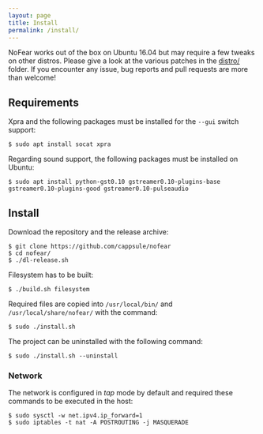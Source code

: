 ```yaml
---
layout: page
title: Install
permalink: /install/
---
```


NoFear works out of the box on Ubuntu 16.04 but may require a few tweaks on
other distros. Please give a look at the various patches in the
[distro/](https://github.com/cappsule/nofear/tree/master/distro) folder. If you
encounter any issue, bug reports and pull requests are more than welcome!


## Requirements

Xpra and the following packages must be installed for the `--gui` switch
support:

    $ sudo apt install socat xpra

Regarding sound support, the following packages must be installed on Ubuntu:

    $ sudo apt install python-gst0.10 gstreamer0.10-plugins-base gstreamer0.10-plugins-good gstreamer0.10-pulseaudio



## Install

Download the repository and the release archive:

    $ git clone https://github.com/cappsule/nofear
    $ cd nofear/
    $ ./dl-release.sh

Filesystem has to be built:

    $ ./build.sh filesystem

Required files are copied into `/usr/local/bin/` and `/usr/local/share/nofear/`
with the command:

    $ sudo ./install.sh

The project can be uninstalled with the following command:

    $ sudo ./install.sh --uninstall


### Network

The network is configured in *tap* mode by default and required these commands
to be executed in the host:

    $ sudo sysctl -w net.ipv4.ip_forward=1
    $ sudo iptables -t nat -A POSTROUTING -j MASQUERADE
